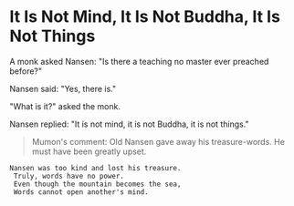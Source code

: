 # It Is Not Mind, It Is Not Buddha, It Is Not Things

A monk asked Nansen: "Is there a teaching no master ever preached before?"

Nansen said: "Yes, there is."

"What is it?" asked the monk.

Nansen replied: "It is not mind, it is not Buddha, it is not things."

> Mumon's comment: Old Nansen gave away his treasure-words. He must have been greatly upset.

```
Nansen was too kind and lost his treasure.
 Truly, words have no power.
 Even though the mountain becomes the sea,
 Words cannot open another's mind.
```
